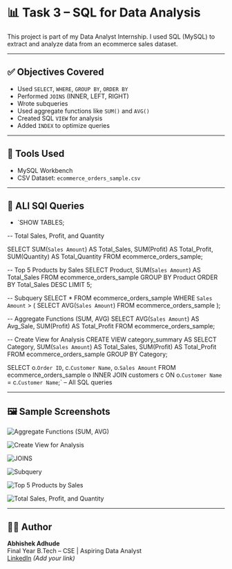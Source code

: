 # 📊 Task 3 – SQL for Data Analysis

This project is part of my Data Analyst Internship. I used SQL (MySQL) to extract and analyze data from an ecommerce sales dataset.

---

## ✅ Objectives Covered

- Used `SELECT`, `WHERE`, `GROUP BY`, `ORDER BY`
- Performed `JOINS` (INNER, LEFT, RIGHT)
- Wrote subqueries
- Used aggregate functions like `SUM()` and `AVG()`
- Created SQL `VIEW` for analysis
- Added `INDEX` to optimize queries

---

## 🧰 Tools Used

- MySQL Workbench
- CSV Dataset: `ecommerce_orders_sample.csv`

---

## 📁 ALl SQl Queries


- `SHOW TABLES;

-- Total Sales, Profit, and Quantity

SELECT 
    SUM(`Sales Amount`) AS Total_Sales,
    SUM(Profit) AS Total_Profit,
    SUM(Quantity) AS Total_Quantity
FROM ecommerce_orders_sample;

-- Top 5 Products by Sales
SELECT 
    Product,
    SUM(`Sales Amount`) AS Total_Sales
FROM ecommerce_orders_sample
GROUP BY Product
ORDER BY Total_Sales DESC
LIMIT 5;

-- Subquery
SELECT *
FROM ecommerce_orders_sample
WHERE `Sales Amount` > (
    SELECT AVG(`Sales Amount`) FROM ecommerce_orders_sample
);

--  Aggregate Functions (SUM, AVG)
SELECT 
    AVG(`Sales Amount`) AS Avg_Sale,
    SUM(Profit) AS Total_Profit
FROM ecommerce_orders_sample;

-- Create View for Analysis
CREATE VIEW category_summary AS
SELECT 
    Category,
    SUM(`Sales Amount`) AS Total_Sales,
    SUM(Profit) AS Total_Profit
FROM ecommerce_orders_sample
GROUP BY Category;


SELECT o.`Order ID`, c.`Customer Name`, o.`Sales Amount`
FROM ecommerce_orders_sample o
INNER JOIN customers c ON o.`Customer Name` = c.`Customer Name`;` – All SQL queries

---

## 🖼️ Sample Screenshots
![Aggregate Functions (SUM, AVG)](https://github.com/user-attachments/assets/9e15487b-9370-4b96-a7ba-25509af60447)

![Create View for Analysis](https://github.com/user-attachments/assets/a5e16730-ca2a-46cc-b2d6-be5b55998676)

![JOINS](https://github.com/user-attachments/assets/deebbf78-6e0d-4c22-b799-3d04e619c90e)

![Subquery](https://github.com/user-attachments/assets/4010f406-2fce-4345-88a1-8ee621c931b9)

![Top 5 Products by Sales](https://github.com/user-attachments/assets/b980ebc7-31ad-43d4-841e-13a7f0bcba8e)

![Total Sales, Profit, and Quantity](https://github.com/user-attachments/assets/5112bd11-e2e9-4ffc-af6f-94b3d41a0cf3)

---

## 👨‍💻 Author

**Abhishek Adhude**  
Final Year B.Tech – CSE | Aspiring Data Analyst  
[LinkedIn](#) *(Add your link)*
